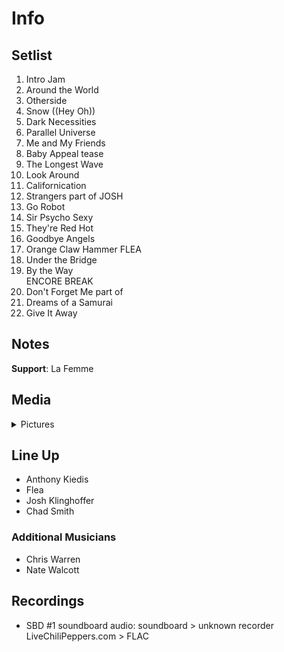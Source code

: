 # Info

## Setlist

1. Intro Jam
2.  Around the World
3. Otherside
4. Snow ((Hey Oh))
5. Dark Necessities
6. Parallel Universe
7. Me and My Friends
8. Baby Appeal tease
9. The Longest Wave
10. Look Around
11. Californication
12. Strangers part of JOSH
13. Go Robot
14. Sir Psycho Sexy
15. They're Red Hot
16. Goodbye Angels
17. Orange Claw Hammer FLEA
18. Under the Bridge
19. By the Way
<br> ENCORE BREAK
20. Don't Forget Me part of
21. Dreams of a Samurai
22. Give It Away

## Notes

**Support**: La Femme

## Media 

<details>
  <summary>Pictures</summary>
  <!--<img alt="Setlist" title="Setlist" src="_.jpg" height="200" />
  <img alt="Clipping" title="Clipping" src="_.jpg" height="200" />
  <img alt="Flyer" title="Flyer" src="_.jpg" height="200" />-->
</details>

## Line Up

* Anthony Kiedis
* Flea
* Josh Klinghoffer
* Chad Smith

### Additional Musicians

* Chris Warren  
* Nate Walcott

## Recordings

* SBD #1 soundboard audio: soundboard > unknown recorder LiveChiliPeppers.com > FLAC
